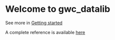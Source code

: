 # Welcome to gwc_datalib

See more in [Getting started](getting_started.md)

A complete reference is available [here](reference.md)